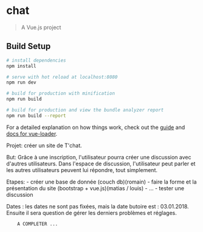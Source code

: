 # chat

> A Vue.js project

## Build Setup

``` bash
# install dependencies
npm install

# serve with hot reload at localhost:8080
npm run dev

# build for production with minification
npm run build

# build for production and view the bundle analyzer report
npm run build --report
```

For a detailed explanation on how things work, check out the [guide](http://vuejs-templates.github.io/webpack/) and [docs for vue-loader](http://vuejs.github.io/vue-loader).



Projet: créer un site de T'chat.

But: Grâce à une inscription, l'utilisateur pourra créer une discussion avec d'autres utilisateurs.
Dans l'espace de discussion, l'utilisateur peut parler et les autres utilisateurs peuvent lui répondre, tout simplement.

Etapes: - créer une base de donnée (couch db)(romain)
        - faire la forme et la présentation du site (bootstrap + vue.js)(matias / louis)
        - ...
        - tester une discussion

Dates : les dates ne sont pas fixées, mais la date butoire est : 03.01.2018. Ensuite il sera question de gérer les derniers problèmes et réglages.

        A COMPLETER ...
